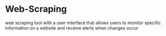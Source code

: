 # Web-Scraping
web scraping tool with a user interface that allows users to monitor specific information on a website and receive alerts when changes occur
